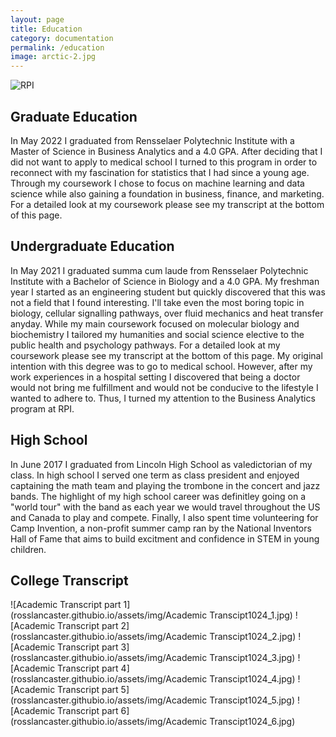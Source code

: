 ```yaml
---
layout: page
title: Education
category: documentation
permalink: /education
image: arctic-2.jpg
---
```


![RPI](rosslancaster.githubio.io/assets/img/RPI.jpg)

## Graduate Education

In May 2022 I graduated from Rensselaer Polytechnic Institute with a Master of Science in Business Analytics and a 4.0 GPA. After deciding that I did not want to apply to medical school I turned to this program in order to reconnect with my fascination for statistics that I had since a young age. Through my coursework I chose to focus on machine learning and data science while also gaining a foundation in business, finance, and marketing. For a detailed look at my coursework please see my transcript at the bottom of this page. 

## Undergraduate Education

In May 2021 I graduated summa cum laude from Rensselaer Polytechnic Institute with a Bachelor of Science in Biology and a 4.0 GPA. My freshman year I started as an engineering student but quickly discovered that this was not a field that I found interesting. I'll take even the most boring topic in biology, cellular signalling pathways, over fluid mechanics and heat transfer anyday. While my main coursework focused on molecular biology and biochemistry I tailored my humanities and social science elective to the public health and psychology pathways. For a detailed look at my coursework please see my transcript at the bottom of this page. My original intention with this degree was to go to medical school. However, after my work experiences in a hospital setting I discovered that being a doctor would not bring me fulfillment and would not be conducive to the lifestyle I wanted to adhere to. Thus, I turned my attention to the Business Analytics program at RPI.  

## High School 

In June 2017 I graduated from Lincoln High School as valedictorian of my class. In high school I served one term as class president and enjoyed captaining the math team and playing the trombone in the concert and jazz bands. The highlight of my high school career was definitley going on a "world tour" with the band as each year we would travel throughout the US and Canada to play and compete. Finally, I also spent time volunteering for Camp Invention, a non-profit summer camp ran by the National Inventors Hall of Fame that aims to build excitment and confidence in STEM in young children. 

## College Transcript

![Academic Transcript part 1](rosslancaster.githubio.io/assets/img/Academic Transcipt1024_1.jpg)
![Academic Transcript part 2](rosslancaster.githubio.io/assets/img/Academic Transcipt1024_2.jpg)
![Academic Transcript part 3](rosslancaster.githubio.io/assets/img/Academic Transcipt1024_3.jpg)
![Academic Transcript part 4](rosslancaster.githubio.io/assets/img/Academic Transcipt1024_4.jpg)
![Academic Transcript part 5](rosslancaster.githubio.io/assets/img/Academic Transcipt1024_5.jpg)
![Academic Transcript part 6](rosslancaster.githubio.io/assets/img/Academic Transcipt1024_6.jpg)
